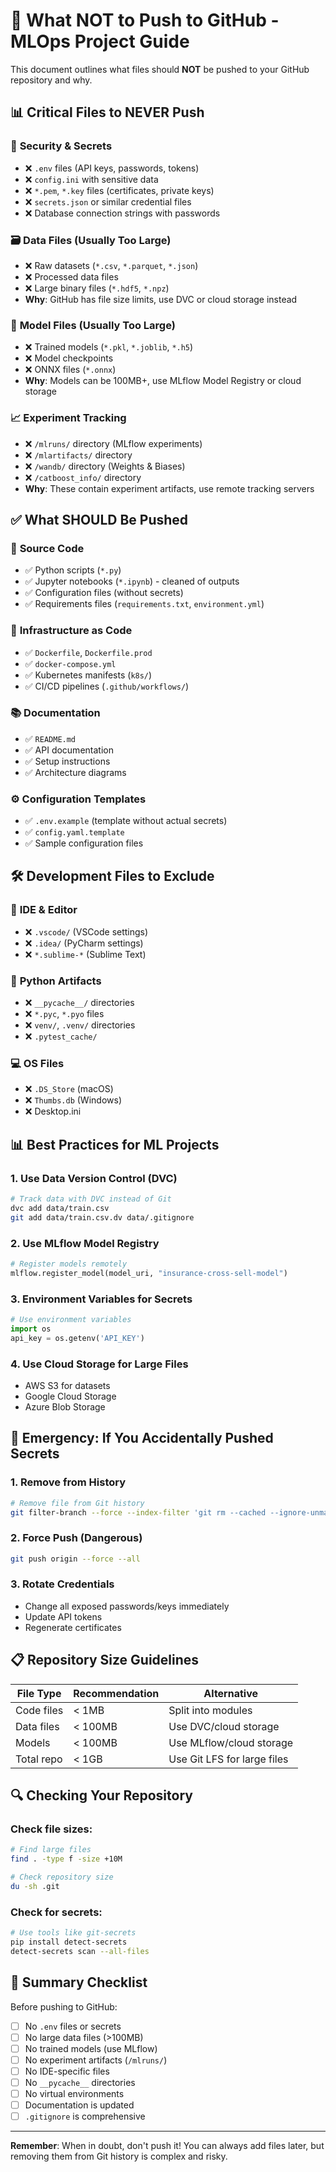# 🚫 What NOT to Push to GitHub - MLOps Project Guide

This document outlines what files should **NOT** be pushed to your GitHub repository and why.

## 📊 **Critical Files to NEVER Push**

### 🔐 **Security & Secrets**

- ❌ `.env` files (API keys, passwords, tokens)
- ❌ `config.ini` with sensitive data
- ❌ `*.pem`, `*.key` files (certificates, private keys)
- ❌ `secrets.json` or similar credential files
- ❌ Database connection strings with passwords

### 🗃️ **Data Files (Usually Too Large)**

- ❌ Raw datasets (`*.csv`, `*.parquet`, `*.json`)
- ❌ Processed data files
- ❌ Large binary files (`*.hdf5`, `*.npz`)
- **Why**: GitHub has file size limits, use DVC or cloud storage instead

### 🤖 **Model Files (Usually Too Large)**

- ❌ Trained models (`*.pkl`, `*.joblib`, `*.h5`)
- ❌ Model checkpoints
- ❌ ONNX files (`*.onnx`)
- **Why**: Models can be 100MB+, use MLflow Model Registry or cloud storage

### 📈 **Experiment Tracking**

- ❌ `/mlruns/` directory (MLflow experiments)
- ❌ `/mlartifacts/` directory
- ❌ `/wandb/` directory (Weights & Biases)
- ❌ `/catboost_info/` directory
- **Why**: These contain experiment artifacts, use remote tracking servers

## ✅ **What SHOULD Be Pushed**

### 📝 **Source Code**

- ✅ Python scripts (`*.py`)
- ✅ Jupyter notebooks (`*.ipynb`) - cleaned of outputs
- ✅ Configuration files (without secrets)
- ✅ Requirements files (`requirements.txt`, `environment.yml`)

### 🐳 **Infrastructure as Code**

- ✅ `Dockerfile`, `Dockerfile.prod`
- ✅ `docker-compose.yml`
- ✅ Kubernetes manifests (`k8s/`)
- ✅ CI/CD pipelines (`.github/workflows/`)

### 📚 **Documentation**

- ✅ `README.md`
- ✅ API documentation
- ✅ Setup instructions
- ✅ Architecture diagrams

### ⚙️ **Configuration Templates**

- ✅ `.env.example` (template without actual secrets)
- ✅ `config.yaml.template`
- ✅ Sample configuration files

## 🛠️ **Development Files to Exclude**

### 🔧 **IDE & Editor**

- ❌ `.vscode/` (VSCode settings)
- ❌ `.idea/` (PyCharm settings)
- ❌ `*.sublime-*` (Sublime Text)

### 🐍 **Python Artifacts**

- ❌ `__pycache__/` directories
- ❌ `*.pyc`, `*.pyo` files
- ❌ `venv/`, `.venv/` directories
- ❌ `.pytest_cache/`

### 💻 **OS Files**

- ❌ `.DS_Store` (macOS)
- ❌ `Thumbs.db` (Windows)
- ❌ Desktop.ini

## 📊 **Best Practices for ML Projects**

### 1. **Use Data Version Control (DVC)**

```bash
# Track data with DVC instead of Git
dvc add data/train.csv
git add data/train.csv.dv data/.gitignore
```

### 2. **Use MLflow Model Registry**

```python
# Register models remotely
mlflow.register_model(model_uri, "insurance-cross-sell-model")
```

### 3. **Environment Variables for Secrets**

```python
# Use environment variables
import os
api_key = os.getenv('API_KEY')
```

### 4. **Use Cloud Storage for Large Files**

- AWS S3 for datasets
- Google Cloud Storage
- Azure Blob Storage

## 🚨 **Emergency: If You Accidentally Pushed Secrets**

### 1. **Remove from History**

```bash
# Remove file from Git history
git filter-branch --force --index-filter 'git rm --cached --ignore-unmatch .env' --prune-empty --tag-name-filter cat -- --all
```

### 2. **Force Push (Dangerous)**

```bash
git push origin --force --all
```

### 3. **Rotate Credentials**

- Change all exposed passwords/keys immediately
- Update API tokens
- Regenerate certificates

## 📋 **Repository Size Guidelines**

| File Type  | Recommendation | Alternative                 |
| ---------- | -------------- | --------------------------- |
| Code files | < 1MB          | Split into modules          |
| Data files | < 100MB        | Use DVC/cloud storage       |
| Models     | < 100MB        | Use MLflow/cloud storage    |
| Total repo | < 1GB          | Use Git LFS for large files |

## 🔍 **Checking Your Repository**

### Check file sizes:

```bash
# Find large files
find . -type f -size +10M

# Check repository size
du -sh .git
```

### Check for secrets:

```bash
# Use tools like git-secrets
pip install detect-secrets
detect-secrets scan --all-files
```

## 📝 **Summary Checklist**

Before pushing to GitHub:

- [ ] No `.env` files or secrets
- [ ] No large data files (>100MB)
- [ ] No trained models (use MLflow)
- [ ] No experiment artifacts (`/mlruns/`)
- [ ] No IDE-specific files
- [ ] No `__pycache__` directories
- [ ] No virtual environments
- [ ] Documentation is updated
- [ ] `.gitignore` is comprehensive

---

**Remember**: When in doubt, don't push it! You can always add files later, but removing them from Git history is complex and risky.
